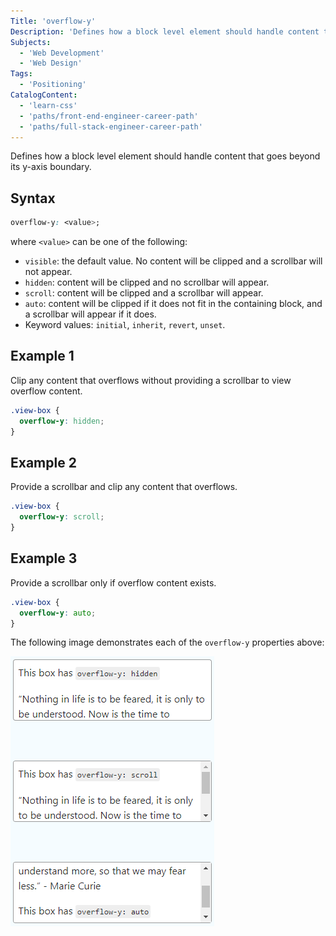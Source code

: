 ```yaml
---
Title: 'overflow-y'
Description: 'Defines how a block level element should handle content that goes beyond its y-axis boundary.'
Subjects:
  - 'Web Development'
  - 'Web Design'
Tags:
  - 'Positioning'
CatalogContent:
  - 'learn-css'
  - 'paths/front-end-engineer-career-path'
  - 'paths/full-stack-engineer-career-path'
---
```


Defines how a block level element should handle content that goes beyond its y-axis boundary.

## Syntax

```css
overflow-y: <value>;
```

where `<value>` can be one of the following:

- `visible`: the default value. No content will be clipped and a scrollbar will not appear.
- `hidden`: content will be clipped and no scrollbar will appear.
- `scroll`: content will be clipped and a scrollbar will appear.
- `auto`: content will be clipped if it does not fit in the containing block, and a scrollbar will appear if it does.
- Keyword values: `initial`, `inherit`, `revert`, `unset`.

## Example 1

Clip any content that overflows without providing a scrollbar to view overflow content.

```css
.view-box {
  overflow-y: hidden;
}
```

## Example 2

Provide a scrollbar and clip any content that overflows.

```css
.view-box {
  overflow-y: scroll;
}
```

## Example 3

Provide a scrollbar only if overflow content exists.

```css
.view-box {
  overflow-y: auto;
}
```

The following image demonstrates each of the `overflow-y` properties above:

![Three examples of a div with a fixed height, each with a different overflow-y property](https://raw.githubusercontent.com/Codecademy/docs/main/media/css-overflow-y.png)
